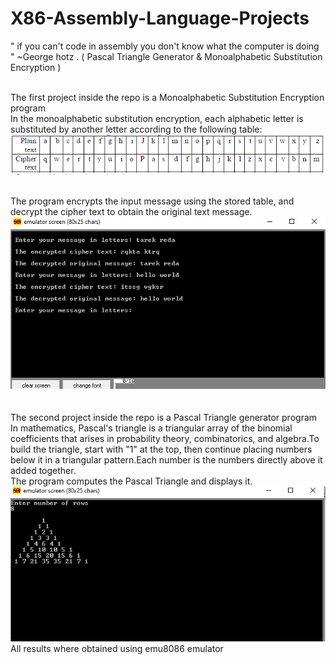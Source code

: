 # X86-Assembly-Language-Projects
" if you can't code in assembly you don't know what the computer is doing " ~George hotz . ( Pascal Triangle Generator &amp; Monoalphabetic Substitution Encryption )

<br /> The first project inside the repo is a Monoalphabetic Substitution Encryption program 
<br /> In the monoalphabetic substitution encryption, each alphabetic letter is substituted by another letter according to the following table:
<br />
![table](/images/3.PNG) 

<br />The program encrypts the input message using the stored table, and decrypt the cipher text to obtain the original text message.
<br />
![emulator](/images/1.PNG) 
<br />
<br />
<br /> The second project inside the repo is a Pascal Triangle generator program 
<br /> In mathematics, Pascal's triangle is a triangular array of the binomial coefficients that arises in probability theory, combinatorics, and algebra.To build the triangle, start with "1" at the top, then continue placing numbers below it in a triangular pattern.Each number is the numbers directly above it added together.
<br />The program computes the Pascal Triangle and displays it.
<br />
![emulator](/images/2.PNG) 
<br /> All results where obtained using emu8086 emulator 
